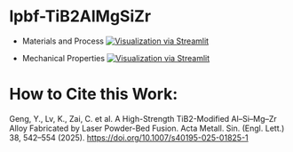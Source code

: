 # lpbf-TiB2AlMgSiZr

- Materials and Process
[![Visualization via Streamlit](https://static.streamlit.io/badges/streamlit_badge_black_white.svg)](https://lpbf-tib2modifiedalmgsizr.streamlit.app/)

- Mechanical Properties
[![Visualization via Streamlit](https://static.streamlit.io/badges/streamlit_badge_black_white.svg)](https://visualizingmechanicaltestdata.streamlit.app/)


# How to Cite this Work:

Geng, Y., Lv, K., Zai, C. et al. A High-Strength TiB2-Modified Al–Si–Mg–Zr Alloy Fabricated by Laser Powder-Bed Fusion. Acta Metall. Sin. (Engl. Lett.) 38, 542–554 (2025). https://doi.org/10.1007/s40195-025-01825-1

